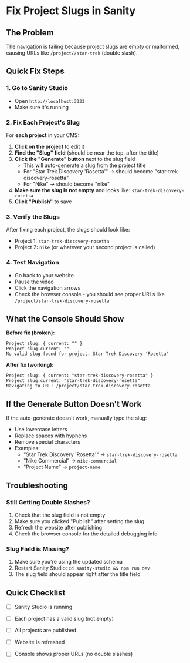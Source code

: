# Fix Project Slugs in Sanity

## The Problem
The navigation is failing because project slugs are empty or malformed, causing URLs like `/project//star-trek` (double slash).

## Quick Fix Steps

### 1. Go to Sanity Studio
- Open `http://localhost:3333`
- Make sure it's running

### 2. Fix Each Project's Slug

For **each project** in your CMS:

1. **Click on the project** to edit it
2. **Find the "Slug" field** (should be near the top, after the title)
3. **Click the "Generate" button** next to the slug field
   - This will auto-generate a slug from the project title
   - For "Star Trek Discovery 'Rosetta'" → should become "star-trek-discovery-rosetta"
   - For "Nike" → should become "nike"
4. **Make sure the slug is not empty** and looks like: `star-trek-discovery-rosetta`
5. **Click "Publish"** to save

### 3. Verify the Slugs
After fixing each project, the slugs should look like:
- Project 1: `star-trek-discovery-rosetta`
- Project 2: `nike` (or whatever your second project is called)

### 4. Test Navigation
- Go back to your website
- Pause the video
- Click the navigation arrows
- Check the browser console - you should see proper URLs like `/project/star-trek-discovery-rosetta`

## What the Console Should Show

**Before fix (broken):**
```
Project slug: { current: "" }
Project slug.current: ""
No valid slug found for project: Star Trek Discovery 'Rosetta'
```

**After fix (working):**
```
Project slug: { current: "star-trek-discovery-rosetta" }
Project slug.current: "star-trek-discovery-rosetta"
Navigating to URL: /project/star-trek-discovery-rosetta
```

## If the Generate Button Doesn't Work

If the auto-generate doesn't work, manually type the slug:
- Use lowercase letters
- Replace spaces with hyphens
- Remove special characters
- Examples:
  - "Star Trek Discovery 'Rosetta'" → `star-trek-discovery-rosetta`
  - "Nike Commercial" → `nike-commercial`
  - "Project Name" → `project-name`

## Troubleshooting

### Still Getting Double Slashes?
1. Check that the slug field is not empty
2. Make sure you clicked "Publish" after setting the slug
3. Refresh the website after publishing
4. Check the browser console for the detailed debugging info

### Slug Field is Missing?
1. Make sure you're using the updated schema
2. Restart Sanity Studio: `cd sanity-studio && npm run dev`
3. The slug field should appear right after the title field

## Quick Checklist
- [ ] Sanity Studio is running
- [ ] Each project has a valid slug (not empty)
- [ ] All projects are published
- [ ] Website is refreshed
- [ ] Console shows proper URLs (no double slashes)

